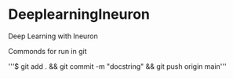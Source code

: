# DeeplearningIneuron
Deep Learning with Ineuron



Commonds for run in git 

'''$ git add . && git commit -m "docstring" && git push origin main'''